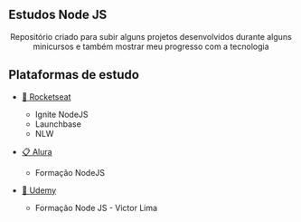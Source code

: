 

## Estudos Node JS

<p align="center">Repositório criado para subir alguns projetos desenvolvidos durante alguns minicursos e também mostrar meu progresso com a tecnologia
</p>

## Plataformas de estudo

- [🚀 Rocketseat](https://rocketseat.com.br/)
  
  - Ignite NodeJS
  - Launchbase
  - NLW
- [📋 Alura](cursos.alura.com.br)
  
  - Formação NodeJS

- [📮 Udemy](https://www.udemy.com/pt/)
  - Formação Node JS - Victor Lima
